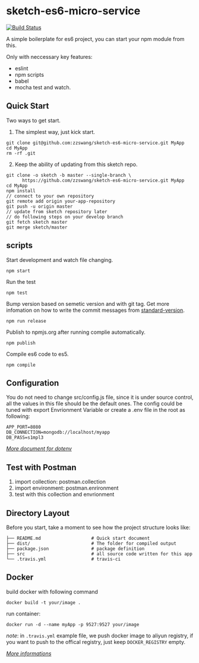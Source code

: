 # sketch-es6-micro-service

[![Build Status](https://travis-ci.org/zzswang/sketch-es6-micro-service.svg?branch=master)](https://travis-ci.org/zzswang/sketch-es6-micro-service)

A simple boilerplate for es6 project, you can start your npm module from this.

Only with neccessary key features:
- eslint
- npm scripts
- babel
- mocha test and watch.


## Quick Start

Two ways to get start.

1. The simplest way, just kick start.
```
git clone git@github.com:zzswang/sketch-es6-micro-service.git MyApp
cd MyApp
rm -rf .git
```
2. Keep the ability of updating from this sketch repo.
```
git clone -o sketch -b master --single-branch \
      https://github.com/zzswang/sketch-es6-micro-service.git MyApp
cd MyApp
npm install
// connect to your own repository
git remote add origin your-app-repository
git push -u origin master
// update from sketch repository later
// do following steps on your develop branch
git fetch sketch master
git merge sketch/master
```


## scripts


Start development and watch file changing.
```
npm start
```

Run the test
```
npm test
```

Bump version based on semetic version and with git tag. Get more infomation on how to write the commit messages from [standard-version](https://github.com/conventional-changelog/standard-version).
```
npm run release
```

Publish to npmjs.org after running complie automatically.
```
npm publish
```

Compile es6 code to es5.
```
npm compile
```


## Configuration

You do not need to change src/config.js file, since it is under source control, all the values in this file should be the default ones.
The config could be tuned with export Envrionment Variable or create a .env file in the root as following:

```
APP_PORT=8080
DB_CONNECTION=mongodb://localhost/myapp
DB_PASS=s1mpl3
```

*[More document for dotenv](https://github.com/motdotla/dotenv)*


## Test with Postman

1. import collection: postman.collection
2. import environment: postman.enrironment
3. test with this collection and envrionment


## Directory Layout

Before you start, take a moment to see how the project structure looks like:

```
├── README.md                   # Quick start document
├── dist/                       # The folder for compiled output
├── package.json                # package definition
├── src                         # all source code written for this app
└── .travis.yml                 # travis-ci
```

## Docker

build docker with following command
```
docker build -t your/image .
```

run container:
```
docker run -d --name myApp -p 9527:9527 your/image
```

*note*: in `.travis.yml` example file, we push docker image to aliyun registry, if you want to push to the offical registry, just keep `DOCKER_REGISTRY` empty.

*[More informations](https://www.youtube.com/watch?v=F0HLIe3kNvM)*
